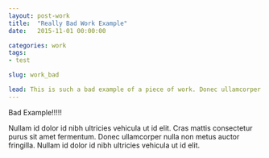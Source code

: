 ```yaml
---
layout: post-work
title:  "Really Bad Work Example"
date:   2015-11-01 00:00:00

categories: work
tags:
- test

slug: work_bad

lead: This is such a bad example of a piece of work. Donec ullamcorper nulla non metus auctor fringilla. Nullam id dolor id nibh ultricies vehicula ut id elit. Nullam id dolor id nibh ultricies vehicula ut id elit. Cras mattis consectetur purus sit amet fermentum.
---
```

Bad Example!!!!!

Nullam id dolor id nibh ultricies vehicula ut id elit. Cras mattis consectetur purus sit amet fermentum. Donec ullamcorper nulla non metus auctor fringilla. Nullam id dolor id nibh ultricies vehicula ut id elit.
